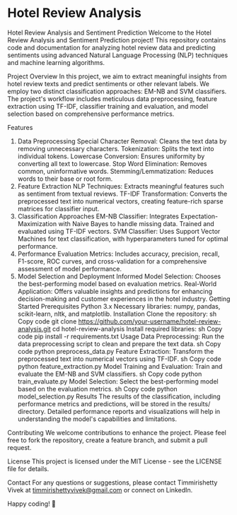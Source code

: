 # Hotel Review Analysis

Hotel Review Analysis and Sentiment Prediction
Welcome to the Hotel Review Analysis and Sentiment Prediction project! This repository contains code and documentation for analyzing hotel review data and predicting sentiments using advanced Natural Language Processing (NLP) techniques and machine learning algorithms.

Project Overview
In this project, we aim to extract meaningful insights from hotel review texts and predict sentiments or other relevant labels. We employ two distinct classification approaches: EM-NB and SVM classifiers. The project's workflow includes meticulous data preprocessing, feature extraction using TF-IDF, classifier training and evaluation, and model selection based on comprehensive performance metrics.

Features
1. Data Preprocessing
Special Character Removal: Cleans the text data by removing unnecessary characters.
Tokenization: Splits the text into individual tokens.
Lowercase Conversion: Ensures uniformity by converting all text to lowercase.
Stop Word Elimination: Removes common, uninformative words.
Stemming/Lemmatization: Reduces words to their base or root form.
2. Feature Extraction
NLP Techniques: Extracts meaningful features such as sentiment from textual reviews.
TF-IDF Transformation: Converts the preprocessed text into numerical vectors, creating feature-rich sparse matrices for classifier input.
3. Classification Approaches
EM-NB Classifier: Integrates Expectation-Maximization with Naive Bayes to handle missing data. Trained and evaluated using TF-IDF vectors.
SVM Classifier: Uses Support Vector Machines for text classification, with hyperparameters tuned for optimal performance.
4. Performance Evaluation
Metrics: Includes accuracy, precision, recall, F1-score, ROC curves, and cross-validation for a comprehensive assessment of model performance.
5. Model Selection and Deployment
Informed Model Selection: Chooses the best-performing model based on evaluation metrics.
Real-World Application: Offers valuable insights and predictions for enhancing decision-making and customer experiences in the hotel industry.
Getting Started
Prerequisites
Python 3.x
Necessary libraries: numpy, pandas, scikit-learn, nltk, and matplotlib.
Installation
Clone the repository:
sh
Copy code
git clone https://github.com/your-username/hotel-review-analysis.git
cd hotel-review-analysis
Install required libraries:
sh
Copy code
pip install -r requirements.txt
Usage
Data Preprocessing: Run the data preprocessing script to clean and prepare the text data.
sh
Copy code
python preprocess_data.py
Feature Extraction: Transform the preprocessed text into numerical vectors using TF-IDF.
sh
Copy code
python feature_extraction.py
Model Training and Evaluation: Train and evaluate the EM-NB and SVM classifiers.
sh
Copy code
python train_evaluate.py
Model Selection: Select the best-performing model based on the evaluation metrics.
sh
Copy code
python model_selection.py
Results
The results of the classification, including performance metrics and predictions, will be stored in the results/ directory. Detailed performance reports and visualizations will help in understanding the model's capabilities and limitations.

Contributing
We welcome contributions to enhance the project. Please feel free to fork the repository, create a feature branch, and submit a pull request.

License
This project is licensed under the MIT License - see the LICENSE file for details.

Contact
For any questions or suggestions, please contact Timmirishetty Vivek at timmirishettyvivek@gmail.com or connect on LinkedIn.

Happy coding! 🎉
